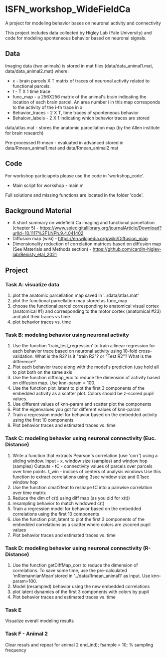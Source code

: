 # ISFN_workshop_WideFieldCa
A project for modeling behavior bases on neuronal activity and connectivity

This project includes data collected by Higley Lab (Yale University) and code for modeling sponteneous behavior based on neuronal signals.

## Data 
Imaging data (two animals) is stored in mat files (data/data_animal1.mat, data/data_animal2.mat) where:
* x - brain parcels X T matrix of traces of neuronal activity related to functional parcels. 
* t - T X 1 time trace
* func_map - a 256X256 matrix of the animal's brain indicating the location of each brain parcel. An area number i in this map corresponds to the activity of the i-th trace in x
* Behavior_traces - 2 X T, time traces of sponteneous behavior 
* Behaiovr_labels - 2 X 1 indicating which behavior traces are stored 

data/atlas.mat - stores the anatomic parcellation map (by the Allen institute for brain research)

Pre-processed R-mean - evaluated in advanced stored in data/Rmean_animal1.mat and data/Rmean_animal2.mat

## Code
For workshop particiapnts please use the code in 'workshop_code'. 
* Main script for workshop - main.m
 

Full solutions and missing functions are located in the folder 'code'.

## Background Material
* A short summary on widefield Ca imaging and functional parcellation (chapter 5) - https://www.spiedigitallibrary.org/journalArticle/Download?urlId=10.1117%2F1.NPh.9.4.041402
* Diffusion map (wiki) - https://en.wikipedia.org/wiki/Diffusion_map
* Dimensionality reduction of correlation matrices based on diffusion map (See Materials and Methods section) - https://github.com/cardin-higley-lab/Benisty_etal_2021


## Project
### Task A: visualize data
1. plot the anatomic parcellation map saved in '../data/atlas.mat'
2. plot the functional parcellation map stored as func_map
3. choose the functional parcel corresponding to anatomical visual cortex (anatomical #1) and corresponding to the motor cortex (anatomical #23) and plot their traces vs time
4. plot behavior traces vs. time



### Task B: modeling behavior using neuronal activity
1. Use the function 'train_test_regression' to train a linear regression for each behavior trace based on neuronal activity using 10-fold cross-validation. What is the R2? Is it "train R2"? or "Test R2"? What is the difference? 
2. Plot each behavior trace along with the model's prediction (use hold all to plot both on the same axis 
3. Use the function diffmap_euc to reduce the dimension of activity based on diffusion map. Use knn-param = 100. 
4. Use the function plot_latent to plot the first 3 components of the embedded activity as a scatter plot. Colors should be z-scored pupil values.
5. Use different values of knn-param and scatter plot the components 
6. Plot the eigenvalues you got for different values of knn-param 
7. Train a regression model for behavior based on the embedded activity using the first 10 components
8. Plot behavior traces and estimated traces vs. time

### Task C: modeling behavior using neuronal connectivity (Euc. Distance)
1. Write a function that extracts Pearson's correlation (use 'corr') using a sliding window. Input - x, window size (samples) and window hop (samples)
   Outputs - tC     - connectivity values of parcels over parcels over time points. 
             t_win  - indices of centers of analysis windows
   Use this function to extract correlations using 3sec window size and 0.1sec window hop 
2. Use the function cmat2feat to reshape tC into a pairwise correlation over time matrix
3. Reduce the dim of c(t) using diff map (as you did for x(t))
4. resampling behavior to match windowed c(t)
5. Train a regression model for behavior based on the embedded correlations using the first 10 components
6. Use the function plot_latent to plot the first 3 components of the embedded correlations as a scatter where colors are zscored pupil values
7. Plot behavior traces and estimated traces vs. time

### Task D: modeling behavior using neuronal connectivity (R-Distance)


1. Use the function getDiffMap_corr to reduce the dimension of correlations. To save some time, use the pre-calculated 'mRiemannianMean'stored in '../data/Rmean_animal1' as input. Use knn-param=100.
2. Model (resampled) behavior using the new embedded correlations
3. plot latent dynamics of the first 3 components with colors by pupil
4. Plot behavior traces and estimated traces vs. time

### Task E
Visualize overall modeling results

### Task F - Animal 2
Clear resuls and repeat for animal 2
end_ind);
fsample = 10; % sampling frequency 




